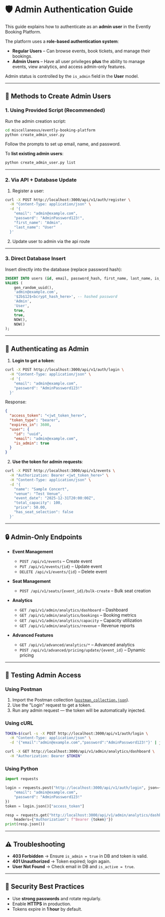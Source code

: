 # 🛡️ Admin Authentication Guide

This guide explains how to authenticate as an **admin user** in the Evently Booking Platform.

The platform uses a **role-based authentication system**:

- **Regular Users** – Can browse events, book tickets, and manage their bookings.
- **Admin Users** – Have all user privileges **plus** the ability to manage events, view analytics, and access admin-only features.

Admin status is controlled by the `is_admin` field in the **User** model.

---

## 🔑 Methods to Create Admin Users

### 1. Using Provided Script (Recommended)

Run the admin creation script:

```bash
cd miscellaneous/evently-booking-platform
python create_admin_user.py
```

Follow the prompts to set up email, name, and password.

To **list existing admin users**:

```bash
python create_admin_user.py list
```

---

### 2. Via API + Database Update

1. Register a user:

```bash
curl -X POST http://localhost:3000/api/v1/auth/register \
  -H "Content-Type: application/json" \
  -d '{
    "email": "admin@example.com",
    "password": "AdminPassword123!",
    "first_name": "Admin",
    "last_name": "User"
  }'
```

2. Update user to admin via the api route

---

### 3. Direct Database Insert

Insert directly into the database (replace password hash):

```sql
INSERT INTO users (id, email, password_hash, first_name, last_name, is_admin, is_active, created_at, updated_at)
VALUES (
    gen_random_uuid(),
    'admin@example.com',
    '$2b$12$<bcrypt_hash_here>', -- hashed password
    'Admin',
    'User',
    true,
    true,
    NOW(),
    NOW()
);
```

---

## 🔐 Authenticating as Admin

1. **Login to get a token**:

```bash
curl -X POST http://localhost:3000/api/v1/auth/login \
  -H "Content-Type: application/json" \
  -d '{
    "email": "admin@example.com",
    "password": "AdminPassword123!"
  }'
```

Response:

```json
{
  "access_token": "<jwt_token_here>",
  "token_type": "bearer",
  "expires_in": 3600,
  "user": {
    "id": "uuid",
    "email": "admin@example.com",
    "is_admin": true
  }
}
```

2. **Use the token for admin requests**:

```bash
curl -X POST http://localhost:3000/api/v1/events \
  -H "Authorization: Bearer <jwt_token_here>" \
  -H "Content-Type: application/json" \
  -d '{
    "name": "Sample Concert",
    "venue": "Test Venue",
    "event_date": "2025-12-31T20:00:00Z",
    "total_capacity": 100,
    "price": 50.00,
    "has_seat_selection": false
  }'
```

---

## 🔒 Admin-Only Endpoints

- **Event Management**

  - `POST /api/v1/events` – Create event
  - `PUT /api/v1/events/{id}` – Update event
  - `DELETE /api/v1/events/{id}` – Delete event

- **Seat Management**

  - `POST /api/v1/seats/{event_id}/bulk-create` – Bulk seat creation

- **Analytics**

  - `GET /api/v1/admin/analytics/dashboard` – Dashboard
  - `GET /api/v1/admin/analytics/bookings` – Booking metrics
  - `GET /api/v1/admin/analytics/capacity` – Capacity utilization
  - `GET /api/v1/admin/analytics/revenue` – Revenue reports

- **Advanced Features**

  - `GET /api/v1/advanced/analytics/*` – Advanced analytics
  - `POST /api/v1/advanced/pricing/update/{event_id}` – Dynamic pricing

---

## 🧪 Testing Admin Access

### Using Postman

1. Import the Postman collection ([`postman_collection.json`](./postman_collection.json)).
2. Use the "Login" request to get a token.
3. Run any admin request — the token will be automatically injected.

### Using cURL

```bash
TOKEN=$(curl -s -X POST http://localhost:3000/api/v1/auth/login \
  -H "Content-Type: application/json" \
  -d '{"email":"admin@example.com","password":"AdminPassword123!"}' | jq -r '.access_token')

curl -X GET http://localhost:3000/api/v1/admin/analytics/dashboard \
  -H "Authorization: Bearer $TOKEN"
```

### Using Python

```python
import requests

login = requests.post("http://localhost:3000/api/v1/auth/login", json={
    "email": "admin@example.com",
    "password": "AdminPassword123!"
})
token = login.json()["access_token"]

resp = requests.get("http://localhost:3000/api/v1/admin/analytics/dashboard",
    headers={"Authorization": f"Bearer {token}"})
print(resp.json())
```

---

## ⚠️ Troubleshooting

- **403 Forbidden** → Ensure `is_admin = true` in DB and token is valid.
- **401 Unauthorized** → Token expired; login again.
- **User Not Found** → Check email in DB and `is_active = true`.

---

## 🔐 Security Best Practices

- Use **strong passwords** and rotate regularly.
- Enable **HTTPS** in production.
- Tokens expire in **1 hour** by default.
